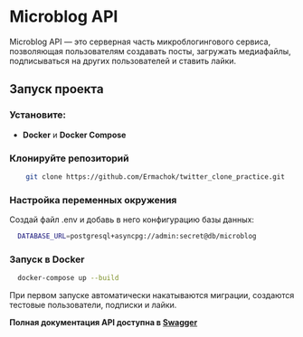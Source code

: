 # **Microblog API**  

Microblog API — это серверная часть микроблогингового сервиса, позволяющая пользователям создавать посты, загружать медиафайлы, подписываться на других пользователей и ставить лайки.  

## **Запуск проекта**

### **Установите:**  
- **Docker** и **Docker Compose**  

### **Клонируйте репозиторий**  
```sh
    git clone https://github.com/Ermachok/twitter_clone_practice.git
```

### **Настройка переменных окружения**
Создай файл .env и добавь в него конфигурацию базы данных:
```sh
  DATABASE_URL=postgresql+asyncpg://admin:secret@db/microblog
```

### **Запуск в Docker**
```sh
  docker-compose up --build
```
При первом запуске автоматически накатываются миграции, создаются тестовые пользователи, подписки и лайки.

 **Полная документация API доступна в [Swagger](http://localhost:8000/docs)**